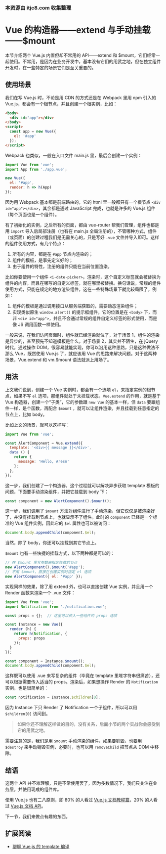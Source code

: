 ### 本资源由 itjc8.com 收集整理
# Vue 的构造器——extend 与手动挂载——$mount

本节介绍两个 Vue.js 内置但却不常用的 API——extend 和 $mount，它们经常一起使用。不常用，是因为在业务开发中，基本没有它们的用武之地，但在独立组件开发时，在一些特定的场景它们是至关重要的。

## 使用场景

我们在写 Vue.js 时，不论是用 CDN 的方式还是在 Webpack 里用 npm 引入的 Vue.js，都会有一个根节点，并且创建一个根实例，比如：

```html
<body>
  <div id="app"></div>
</body>
<script>
  const app = new Vue({
    el: '#app'
  });
</script>
```

Webpack 也类似，一般在入口文件 main.js 里，最后会创建一个实例：

```js
import Vue from 'vue';
import App from './app.vue';

new Vue({
  el: '#app',
  render: h => h(App)
});
```

因为用 Webpack 基本都是前端路由的，它的 html 里一般都只有一个根节点 `<div id="app"></div>`，其余都是通过 JavaScript 完成，也就是许多的 Vue.js 组件（每个页面也是一个组件）。

有了初始化的实例，之后所有的页面，都由 vue-router 帮我们管理，组件也都是用 `import` 导入后局部注册（也有在 main.js 全局注册的），不管哪种方式，组件（或页面）的创建过程我们是无需关心的，只是写好 `.vue` 文件并导入即可。这样的组件使用方式，有几个特点：

1. 所有的内容，都是在 `#app` 节点内渲染的；
2. 组件的模板，是事先定义好的；
3. 由于组件的特性，注册的组件只能在当前位置渲染。

比如你要使用一个组件 `<i-date-picker>`，渲染时，这个自定义标签就会被替换为组件的内容，而且在哪写的自定义标签，就在哪里被替换。换句话说，常规的组件使用方式，只能在规定的地方渲染组件，这在一些特殊场景下就比较局限了，例如：

1. 组件的模板是通过调用接口从服务端获取的，需要动态渲染组件；
2. 实现类似原生 `window.alert()` 的提示框组件，它的位置是在 `<body>` 下，而非 `<div id="app">`，并且不会通过常规的组件自定义标签的形式使用，而是像 JS 调用函数一样使用。

一般来说，在我们访问页面时，组件就已经渲染就位了，对于场景 1，组件的渲染是异步的，甚至预先不知道模板是什么。对于场景 2，其实并不陌生，在 jQuery 时代，通过操作 DOM，很容易就能实现，你可以沿用这种思路，只是这种做法不那么 Vue，既然使用 Vue.js 了，就应该用 Vue 的思路来解决问题。对于这两种场景，Vue.extend 和 vm.$mount 语法就派上用场了。

## 用法

上文我们说到，创建一个 Vue 实例时，都会有一个选项 `el`，来指定实例的根节点，如果不写 `el` 选项，那组件就处于未挂载状态。`Vue.extend` 的作用，就是基于 Vue 构造器，创建一个“子类”，它的参数跟 `new Vue` 的基本一样，但 `data` 要跟组件一样，是个函数，再配合 `$mount` ，就可以让组件渲染，并且挂载到任意指定的节点上，比如 body。

比如上文的场景，就可以这样写：

```js
import Vue from 'vue';

const AlertComponent = Vue.extend({
  template: '<div>{{ message }}</div>',
  data () {
    return {
      message: 'Hello, Aresn'
    };
  },
});
```

这一步，我们创建了一个构造器，这个过程就可以解决异步获取 template 模板的问题，下面要手动渲染组件，并把它挂载到 body 下：

```js
const component = new AlertComponent().$mount();
```

这一步，我们调用了 `$mount` 方法对组件进行了手动渲染，但它仅仅是被渲染好了，并没有挂载到节点上，也就显示不了组件。此时的 `component` 已经是一个标准的 Vue 组件实例，因此它的 `$el` 属性也可以被访问：

```js
document.body.appendChild(component.$el);
```

当然，除了 body，你还可以挂载到其它节点上。

`$mount` 也有一些快捷的挂载方式，以下两种都是可以的：

```js
// 在 $mount 里写参数来指定挂载的节点
new AlertComponent().$mount('#app');
// 不用 $mount，直接在创建实例时指定 el 选项
new AlertComponent({ el: '#app' });
```

实现同样的效果，除了用 extend 外，也可以直接创建 Vue 实例，并且用一个 Render 函数来渲染一个 .vue 文件：

```js
import Vue from 'vue';
import Notification from './notification.vue';

const props = {};  // 这里可以传入一些组件的 props 选项

const Instance = new Vue({
  render (h) {
    return h(Notification, {
      props: props
    });
  }
});

const component = Instance.$mount();
document.body.appendChild(component.$el);
```

这样既可以使用 .vue 来写复杂的组件（毕竟在 template 里堆字符串很痛苦），还可以根据需要传入适当的 props。渲染后，如果想操作 Render 的 `Notification` 实例，也是很简单的：

```js
const notification = Instance.$children[0];
```

因为 Instance 下只 Render 了 Notification 一个子组件，所以可以用 `$children[0]` 访问到。

> 如果你还不理解这样做的目的，没有关系，后面小节的两个实战你会感受到它的用武之地。

需要注意的是，我们是用 `$mount` 手动渲染的组件，如果要销毁，也要用 `$destroy` 来手动销毁实例，必要时，也可以用 `removeChild` 把节点从 DOM 中移除。

## 结语

这两个 API 并不难理解，只是不常使用罢了，因为多数情况下，我们只关注在业务层，并使用现成的组件库。

使用 Vue.js 也有二八原则，即 80% 的人看过 [Vue.js 文档教程篇](https://cn.vuejs.org/v2/guide/)，20% 的人看过 [Vue.js 文档 API](https://cn.vuejs.org/v2/api/)。

下一节，我们来做点有趣的东西。

## 扩展阅读

- [聊聊 Vue.js 的 template 编译](https://juejin.im/post/59da1c116fb9a00a4a4cf6dd)

